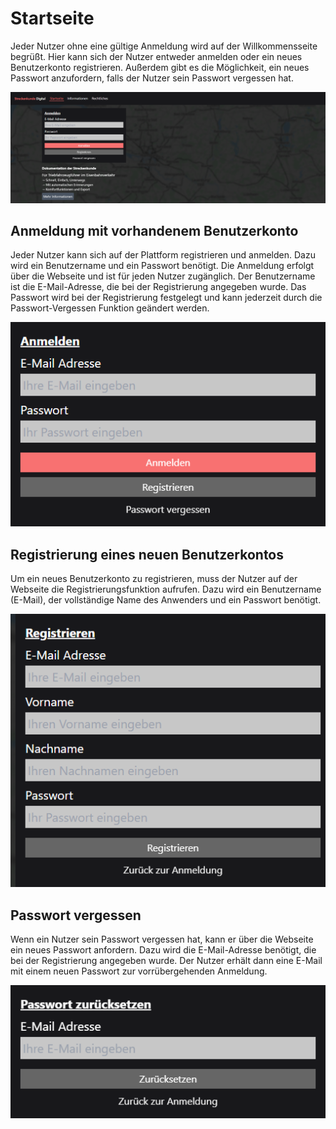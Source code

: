 # Startseite

Jeder Nutzer ohne eine gültige Anmeldung wird auf der Willkommensseite begrüßt. Hier kann sich der Nutzer entweder anmelden oder ein neues Benutzerkonto registrieren. Außerdem gibt es die Möglichkeit, ein neues Passwort anzufordern, falls der Nutzer sein Passwort vergessen hat.

![*](./assets/overview.png)

## Anmeldung mit vorhandenem Benutzerkonto

Jeder Nutzer kann sich auf der Plattform registrieren und anmelden. Dazu wird ein Benutzername und ein Passwort benötigt. Die Anmeldung erfolgt über die Webseite und ist für jeden Nutzer zugänglich. Der Benutzername ist die E-Mail-Adresse, die bei der Registrierung angegeben wurde. Das Passwort wird bei der Registrierung festgelegt und kann jederzeit durch die Passwort-Vergessen Funktion geändert werden.

![*](./assets/login.png)

## Registrierung eines neuen Benutzerkontos

Um ein neues Benutzerkonto zu registrieren, muss der Nutzer auf der Webseite die Registrierungsfunktion aufrufen. Dazu wird ein Benutzername (E-Mail), der vollständige Name des Anwenders und ein Passwort benötigt.

![*](./assets/registration.png)

## Passwort vergessen

Wenn ein Nutzer sein Passwort vergessen hat, kann er über die Webseite ein neues Passwort anfordern. Dazu wird die E-Mail-Adresse benötigt, die bei der Registrierung angegeben wurde. Der Nutzer erhält dann eine E-Mail mit einem neuen Passwort zur vorrübergehenden Anmeldung.

![*](./assets/forgot_password.png)
